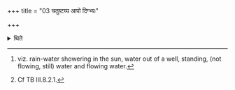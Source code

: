 +++
title = "03 चतुष्टय्य आपो दिग्भ्यः"

+++

<details><summary>थिते</summary>

3. There should be four kinds of water[^1] brought from (four) directions (kept ready before-hand).[^2]  

[^1]: viz. rain-water showering in the sun, water out of a well, standing, (not flowing, still) water and flowing water.  

[^2]: Cf TB III.8.2.1.  

</details>

